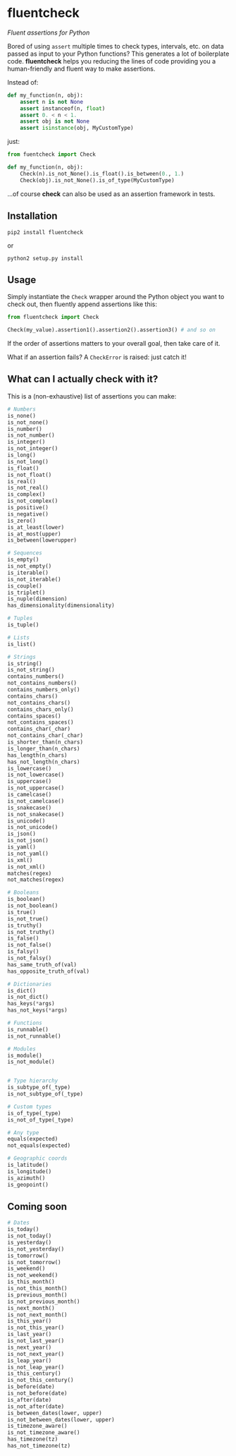 # fluentcheck
_Fluent assertions for Python_

Bored of using `assert` multiple times to check types, intervals, etc. on data passed as input to your Python functions?
This generates a lot of boilerplate code. __fluentcheck__ helps you reducing the lines of code providing you a human-friendly and fluent way to make assertions.

Instead of:

```python
def my_function(n, obj):
    assert n is not None
    assert instanceof(n, float)
    assert 0. < n < 1.
    assert obj is not None
    assert isinstance(obj, MyCustomType)
```

just:

```python
from fuentcheck import Check

def my_function(n, obj):
    Check(n).is_not_None().is_float().is_between(0., 1.)
    Check(obj).is_not_None().is_of_type(MyCustomType)
```


...of course __check__ can also be used as an assertion framework in tests.


## Installation
```shell
pip2 install fluentcheck
```
or 

```shell
python2 setup.py install
```

## Usage
Simply instantiate the `Check` wrapper around the Python object you want to
check out, then fluently append assertions like this:

```python
from fluentcheck import Check

Check(my_value).assertion1().assertion2().assertion3() # and so on
```

If the order of assertions matters to your overall goal, then take care of it.

What if an assertion fails? A `CheckError` is raised: just catch it! 


## What can I actually check with it?
This is a (non-exhaustive) list of assertions you can make:

```python
# Numbers
is_none()
is_not_none()
is_number()
is_not_number()
is_integer()
is_not_integer()
is_long()
is_not_long()
is_float()
is_not_float()
is_real()
is_not_real()
is_complex()
is_not_complex()
is_positive()
is_negative()
is_zero()
is_at_least(lower)
is_at_most(upper)
is_between(lowerupper)

# Sequences
is_empty()
is_not_empty()
is_iterable()
is_not_iterable()
is_couple()
is_triplet()
is_nuple(dimension)
has_dimensionality(dimensionality)

# Tuples
is_tuple()

# Lists
is_list()

# Strings
is_string()
is_not_string()
contains_numbers()
not_contains_numbers()
contains_numbers_only()
contains_chars()
not_contains_chars()
contains_chars_only()
contains_spaces()
not_contains_spaces()
contains_char(_char)
not_contains_char(_char)
is_shorter_than(n_chars)
is_longer_than(n_chars)
has_length(n_chars)
has_not_length(n_chars)
is_lowercase()
is_not_lowercase()
is_uppercase()
is_not_uppercase()
is_camelcase()
is_not_camelcase()
is_snakecase()
is_not_snakecase()
is_unicode()
is_not_unicode()
is_json()
is_not_json()
is_yaml()
is_not_yaml()
is_xml()
is_not_xml()
matches(regex)
not_matches(regex)

# Booleans
is_boolean()
is_not_boolean()
is_true()
is_not_true()
is_truthy()
is_not_truthy()
is_false()
is_not_false()
is_falsy()
is_not_falsy()
has_same_truth_of(val)
has_opposite_truth_of(val)

# Dictionaries
is_dict()
is_not_dict()
has_keys(*args)
has_not_keys(*args)

# Functions
is_runnable()
is_not_runnable()

# Modules
is_module()
is_not_module()


# Type hierarchy
is_subtype_of(_type)
is_not_subtype_of(_type)

# Custom types
is_of_type(_type)
is_not_of_type(_type)

# Any type
equals(expected)
not_equals(expected)

# Geographic coords
is_latitude()
is_longitude()
is_azimuth()
is_geopoint()

```

## Coming soon

```python
# Dates
is_today()
is_not_today()
is_yesterday()
is_not_yesterday()
is_tomorrow()
is_not_tomorrow()
is_weekend()
is_not_weekend()
is_this_month()
is_not_this_month()
is_previous_month()
is_not_previous_month()
is_next_month()
is_not_next_month()
is_this_year()
is_not_this_year()
is_last_year()
is_not_last_year()
is_next_year()
is_not_next_year()
is_leap_year()
is_not_leap_year()
is_this_century()
is_not_this_century()
is_before(date)
is_not_before(date)
is_after(date)
is_not_after(date)
is_between_dates(lower, upper)
is_not_between_dates(lower, upper)
is_timezone_aware()
is_not_timezone_aware()
has_timezone(tz)
has_not_timezone(tz)
```